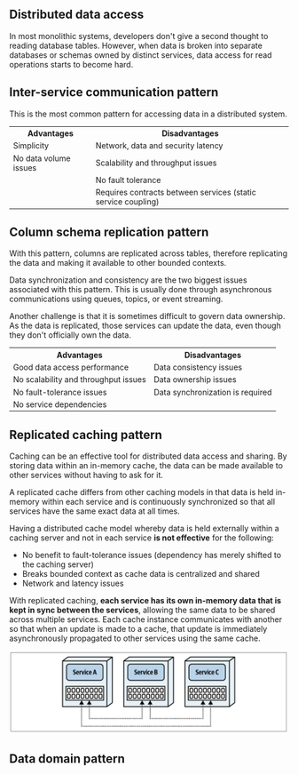 ## Distributed data access

In most monolithic systems, developers don't give a second thought to reading database tables. However, when data is broken into separate databases or schemas owned by distinct services, data access for read operations starts to become hard.

## Inter-service communication pattern

This is the most common pattern for accessing data in a distributed system.

<table>
<tr>
<th>Advantages</th>
<th>Disadvantages</th>
</tr>
<tr>
<td>Simplicity</td>
<td>Network, data and security latency</td>
</tr>
<tr>
<td>No data volume issues</td>
<td>Scalability and throughput issues</td>
</tr>
<tr>
<td></td>
<td>No fault tolerance</td>
</tr>
<tr>
<td></td>
<td>Requires contracts between services (static service coupling)</td>
</tr>
</table>

## Column schema replication pattern

With this pattern, columns are replicated across tables, therefore replicating the data and making it available to other bounded contexts.

Data synchronization and consistency are the two biggest issues associated with this pattern. This is usually done through asynchronous communications using queues, topics, or event streaming.

Another challenge is that it is sometimes difficult to govern data ownership. As the data is replicated, those services can update the data, even though they don't officially own the data.

<table>
<tr>
<th>Advantages</th>
<th>Disadvantages</th>
</tr>

<tr>
<td>Good data access performance</td>
<td>Data consistency issues</td>
</tr>

<tr>
<td>No scalability and throughput issues</td>
<td>Data ownership issues</td>
</tr>

<tr>
<td>No fault-tolerance issues</td>
<td>Data synchronization is required</td>
</tr>

<tr>
<td>No service dependencies</td>
<td></td>
</tr>

</table>

## Replicated caching pattern

Caching can be an effective tool for distributed data access and sharing. By storing data within an in-memory cache, the data can be made available to other services without having to ask for it.

A replicated cache differs from other caching models in that data is held in-memory within each service and is continuously synchronized so that all services have the same exact data at all times.

Having a distributed cache model whereby data is held externally within a caching server and not in each service **is not effective** for the following:

- No benefit to fault-tolerance issues (dependency has merely shifted to the caching server)
- Breaks bounded context as cache data is centralized and shared
- Network and latency issues

With replicated caching, **each service has its own in-memory data that is kept in sync between the services**, allowing the same data to be shared across multiple services. Each cache instance communicates with another so that when an update is made to a cache, that update is immediately asynchronously propagated to other services using the same cache.

<img src="../assets/replicated-caching.png">

## Data domain pattern
